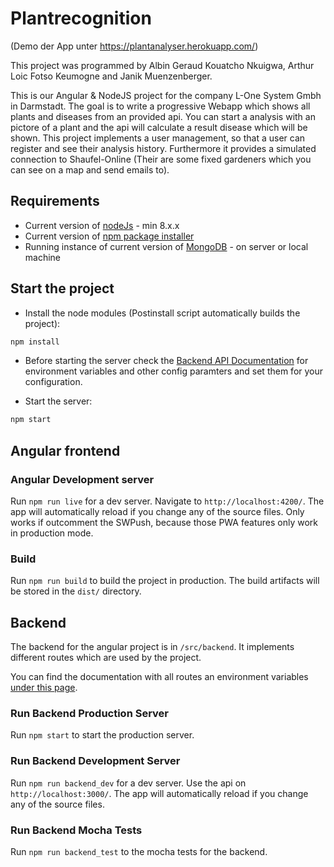# Plantrecognition
(Demo der App unter https://plantanalyser.herokuapp.com/)

This project was programmed by Albin Geraud Kouatcho Nkuigwa, Arthur Loic Fotso Keumogne and Janik Muenzenberger.

This is our Angular & NodeJS project for the company L-One System Gmbh in Darmstadt. The goal is to write a progressive Webapp which shows all plants and diseases from an provided api. You can start a analysis with an pictore of a plant and the api will calculate a result disease which will be shown. This project implements a user management, so that a user can register and see their analysis history. Furthermore it provides a simulated connection to Shaufel-Online (Their are some fixed gardeners which you can see on a map and send emails to).

## Requirements

- Current version of [nodeJs](https://nodejs.org/en/) - min 8.x.x
- Current version of [npm package installer](https://www.npmjs.com/)
- Running instance of current version of [MongoDB](https://www.mongodb.com/) - on server or local machine

## Start the project

- Install the node modules (Postinstall script automatically builds the project):

``` bash
npm install
```

- Before starting the server check the [Backend API Documentation](./src/backend/README.md) for environment variables and other config paramters and set them for your configuration.

- Start the server:

``` bash
npm start
```

## Angular frontend

### Angular Development server

Run `npm run live` for a dev server. Navigate to `http://localhost:4200/`. The app will automatically reload if you change any of the source files. Only works if outcomment the SWPush, because those PWA features only work in production mode.

### Build

Run `npm run build` to build the project in production. The build artifacts will be stored in the `dist/` directory.

## Backend

The backend for the angular project is in `/src/backend`. It implements different routes which are used by the project.

You can find the documentation with all routes an environment variables [under this page](./src/backend/README.md).

### Run Backend Production Server

Run `npm start` to start the production server.

### Run Backend Development Server

Run `npm run backend_dev` for a dev server. Use the api on `http://localhost:3000/`. The app will automatically reload if you change any of the source files.

### Run Backend Mocha Tests

Run `npm run backend_test` to the mocha tests for the backend.
